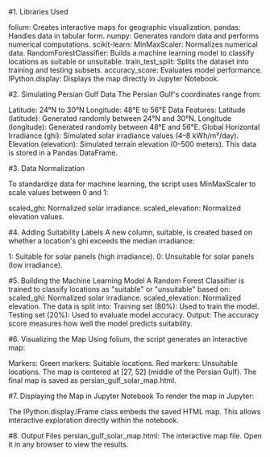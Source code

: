 #1. Libraries Used

folium: Creates interactive maps for geographic visualization.
pandas: Handles data in tabular form.
numpy: Generates random data and performs numerical computations.
scikit-learn:
MinMaxScaler: Normalizes numerical data.
RandomForestClassifier: Builds a machine learning model to classify locations as suitable or unsuitable.
train_test_split: Splits the dataset into training and testing subsets.
accuracy_score: Evaluates model performance.
IPython.display: Displays the map directly in Jupyter Notebook.

#2. Simulating Persian Gulf Data
The Persian Gulf's coordinates range from:

Latitude: 24°N to 30°N
Longitude: 48°E to 56°E
Data Features:
Latitude (latitude): Generated randomly between 24°N and 30°N.
Longitude (longitude): Generated randomly between 48°E and 56°E.
Global Horizontal Irradiance (ghi): Simulated solar irradiance values (4–8 kWh/m²/day).
Elevation (elevation): Simulated terrain elevation (0–500 meters).
This data is stored in a Pandas DataFrame.

#3. Data Normalization

To standardize data for machine learning, the script uses MinMaxScaler to scale values between 0 and 1:

scaled_ghi: Normalized solar irradiance.
scaled_elevation: Normalized elevation values.

#4. Adding Suitability Labels
A new column, suitable, is created based on whether a location's ghi exceeds the median irradiance:

1: Suitable for solar panels (high irradiance).
0: Unsuitable for solar panels (low irradiance).

#5. Building the Machine Learning Model
A Random Forest Classifier is trained to classify locations as "suitable" or "unsuitable" based on:
scaled_ghi: Normalized solar irradiance.
scaled_elevation: Normalized elevation.
The data is split into:
Training set (80%): Used to train the model.
Testing set (20%): Used to evaluate model accuracy.
Output:
The accuracy score measures how well the model predicts suitability.

#6. Visualizing the Map
Using folium, the script generates an interactive map:

Markers:
Green markers: Suitable locations.
Red markers: Unsuitable locations.
The map is centered at [27, 52] (middle of the Persian Gulf).
The final map is saved as persian_gulf_solar_map.html.

#7. Displaying the Map in Jupyter Notebook
To render the map in Jupyter:

The IPython.display.IFrame class embeds the saved HTML map.
This allows interactive exploration directly within the notebook.

#8. Output Files
persian_gulf_solar_map.html:
The interactive map file.
Open it in any browser to view the results.

